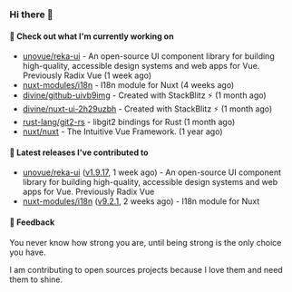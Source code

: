 ### Hi there 👋

#### 👷 Check out what I'm currently working on

- [unovue/reka-ui](https://github.com/unovue/reka-ui) - An open-source UI component library for building high-quality, accessible design systems and web apps for Vue. Previously Radix Vue (1 week ago)
- [nuxt-modules/i18n](https://github.com/nuxt-modules/i18n) - I18n module for Nuxt (4 weeks ago)
- [divine/github-uivb9img](https://github.com/divine/github-uivb9img) - Created with StackBlitz ⚡️ (1 month ago)
- [divine/nuxt-ui-2h29uzbh](https://github.com/divine/nuxt-ui-2h29uzbh) - Created with StackBlitz ⚡️ (1 month ago)
- [rust-lang/git2-rs](https://github.com/rust-lang/git2-rs) - libgit2 bindings for Rust (1 month ago)
- [nuxt/nuxt](https://github.com/nuxt/nuxt) - The Intuitive Vue Framework. (1 year ago)

#### 🔭 Latest releases I've contributed to

- [unovue/reka-ui](https://github.com/unovue/reka-ui) ([v1.9.17](https://github.com/unovue/reka-ui/releases/tag/v1.9.17), 1 week ago) - An open-source UI component library for building high-quality, accessible design systems and web apps for Vue. Previously Radix Vue
- [nuxt-modules/i18n](https://github.com/nuxt-modules/i18n) ([v9.2.1](https://github.com/nuxt-modules/i18n/releases/tag/v9.2.1), 2 weeks ago) - I18n module for Nuxt

#### 💬 Feedback
You never know how strong you are, until being strong is the only choice you have.

I am contributing to open sources projects because I love them and need them to shine.
